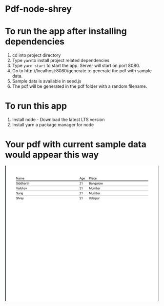 # Pdf-node-shrey

# To run the app after installing dependencies

1. cd into project directory
2. Type `yarn`to install project related dependencies
3. Type `yarn start` to start the app. Server will start on port 8080.
4. Go to http://localhost:8080/generate to generate the pdf with sample data.
5. Sample data is available in seed.js
6. The pdf will be generated in the pdf folder with a random filename.

# To run this app

1. Install node - Download the latest LTS version
2. Install yarn a package manager for node

# Your pdf with current sample data would appear this way

![Screenshot](screenshot.png)
